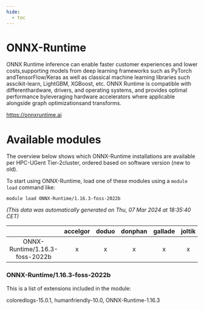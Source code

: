 ```yaml
---
hide:
  - toc
---
```


ONNX-Runtime
============


ONNX Runtime inference can enable faster customer experiences and lower costs,supporting models from deep learning frameworks such as PyTorch andTensorFlow/Keras as well as classical machine learning libraries such asscikit-learn, LightGBM, XGBoost, etc. ONNX Runtime is compatible with differenthardware, drivers, and operating systems, and provides optimal performance byleveraging hardware accelerators where applicable alongside graph optimizationsand transforms.

https://onnxruntime.ai
# Available modules


The overview below shows which ONNX-Runtime installations are available per HPC-UGent Tier-2cluster, ordered based on software version (new to old).

To start using ONNX-Runtime, load one of these modules using a `module load` command like:

```shell
module load ONNX-Runtime/1.16.3-foss-2022b
```

*(This data was automatically generated on Thu, 07 Mar 2024 at 18:35:40 CET)*  

| |accelgor|doduo|donphan|gallade|joltik|skitty|
| :---: | :---: | :---: | :---: | :---: | :---: | :---: |
|ONNX-Runtime/1.16.3-foss-2022b|x|x|x|x|x|x|


### ONNX-Runtime/1.16.3-foss-2022b

This is a list of extensions included in the module:

coloredlogs-15.0.1, humanfriendly-10.0, ONNX-Runtime-1.16.3